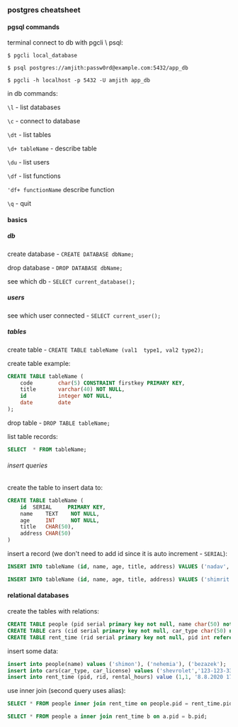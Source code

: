 ### postgres cheatsheet

#### pgsql commands

terminal connect to db with pgcli \ psql:
``` 
$ pgcli local_database

$ psql postgres://amjith:passw0rd@example.com:5432/app_db

$ pgcli -h localhost -p 5432 -U amjith app_db
```

in db commands:

`\l` - list databases

`\c` - connect to database

`\dt` - list tables

`\d+ tableName` - describe table

`\du` - list users 

`\df` - list functions

`'df+ functionName` describe function

`\q` - quit

#### basics

##### db

create database - ```CREATE DATABASE dbName;``` 

drop database - ```DROP DATABASE dbName;```

see which db - ```SELECT current_database();```

##### users

see which user connected - ```SELECT current_user();```

##### tables

create table - ```CREATE TABLE tableName (val1  type1, val2 type2);```

create table example:
``` SQL
CREATE TABLE tableName (
    code        char(5) CONSTRAINT firstkey PRIMARY KEY,
    title       varchar(40) NOT NULL,
    id          integer NOT NULL,
    date        date
);
```

drop table - ```DROP TABLE tableName;```

list table records:

``` SQL
SELECT  * FROM tableName;
```

###### insert queries

create the table to insert data to:
``` SQL
CREATE TABLE tableName (
    id  SERIAL     PRIMARY KEY,
    name    TEXT    NOT NULL,
    age     INT     NOT NULL,
    title   CHAR(50),
    address CHAR(50)
)
```

insert a record (we don't need to add id since it is auto increment - `SERIAL`):

``` SQL
INSERT INTO tableName (id, name, age, title, address) VALUES ('nadav', 36, 'devops', 'nakatomi plaza | john mclain 12')

INSERT INTO tableName (id, name, age, title, address) VALUES ('shimrit', 42, 'mashachnaasa', 'beersheva'), ('yoram', 'gizbar', 72, 'sde-nehemia'), ('ishtvan', 40, 'midfield', 'beitar');
```

#### relational databases
create the tables with relations:
``` SQL
CREATE TABLE people (pid serial primary key not null, name char(50) not null);
CREATE TABLE cars (cid serial primary key not null, car_type char(50) not null, car_license text not null);
CREATE TABLE rent_time (rid serial primary key not null, pid int references people(pid), cid int references cars(cid), rental_hours char(50));
```
insert some data:
``` SQL
insert into people(name) values ('shimon'), ('nehemia'), ('bezazek');
insert into cars(car_type, car_license) values ('shevrolet','123-123-33'), ('renault', '123-124-44');
insert into rent_time (pid, rid, rental_hours) value (1,1, '8.8.2020 17:00 - 12.8.2020 18:00'), (2,1, '20.7.2020 11:00 - 22.7.2020 17:00);
```

use inner join (second query uses alias):
``` SQL
SELECT * FROM people inner join rent_time on people.pid = rent_time.pid;

SELECT * FROM people a inner join rent_time b on a.pid = b.pid;
```